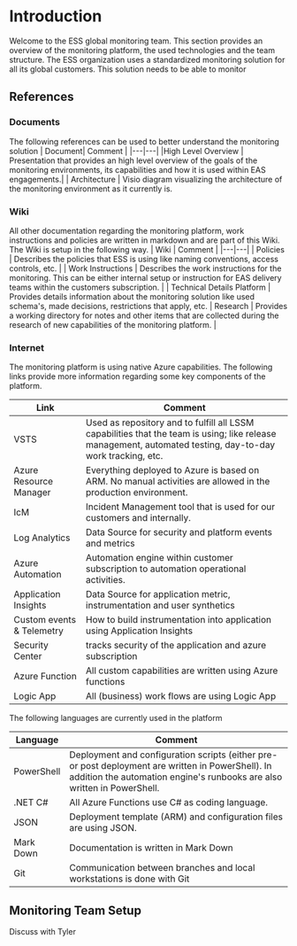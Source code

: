 # Introduction
Welcome to the ESS global monitoring team. This section provides an overview of the monitoring platform, the used technologies and the team structure. The ESS organization uses a standardized monitoring solution for all its global customers. This solution needs to be able to monitor

## References
### Documents
The following references can be used to better understand the monitoring solution
| Document| Comment |
|---|---|
|High Level Overview | Presentation that provides an high level overview of the goals of the monitoring environments, its capabilities and how it is used within EAS engagements.|
| Architecture | Visio diagram visualizing the architecture of the monitoring environment as it currently is.  

### Wiki
All other documentation regarding the monitoring platform, work instructions and policies are written in markdown and are part of this Wiki. The Wiki is setup in the following way.
| Wiki | Comment |
|---|---|
| Policies | Describes the policies that ESS is using like naming conventions, access controls, etc.  |
| Work Instructions | Describes the work instructions for the monitoring. This can be either internal setup or instruction for EAS delivery teams within the customers subscription. |
| Technical Details Platform | Provides details information about the monitoring solution like used schema's, made decisions, restrictions that apply, etc. 
| Research | Provides a working directory for notes and other items that are collected during the research of new capabilities of the monitoring platform. |

### Internet
The monitoring platform is using native Azure capabilities. The following links provide more information regarding some key components of the platform. 

| Link | Comment |
|---|---|
| VSTS | Used as repository and to fulfill all LSSM capabilities that the team is using; like release management, automated testing, day-to-day work tracking, etc. 
| Azure Resource Manager | Everything deployed to Azure is based on ARM. No manual activities are allowed in the production environment. |
| IcM | Incident Management tool that is used for our customers and internally. |
| Log Analytics | Data Source for security and platform events and metrics
| Azure Automation | Automation engine within customer subscription to automation operational activities.
| Application Insights | Data Source for application metric, instrumentation and user synthetics
| Custom events & Telemetry | How to build instrumentation into application using Application Insights
| Security Center | tracks security of the application and azure subscription |
| Azure Function | All custom capabilities are written using Azure functions |
| Logic App | All (business) work flows are using Logic App | 

The following languages are currently used in the platform

| Language | Comment |
|---|---|
| PowerShell | Deployment and configuration scripts (either pre- or post deployment are written in PowerShell). In addition the automation engine's runbooks are also written in PowerShell. | 
| .NET C# | All Azure Functions use C# as coding language. |
| JSON | Deployment template (ARM) and configuration files are using JSON. |
| Mark Down | Documentation is written in Mark Down |
| Git | Communication between branches and local workstations is done with Git

## Monitoring Team Setup 
Discuss with Tyler


